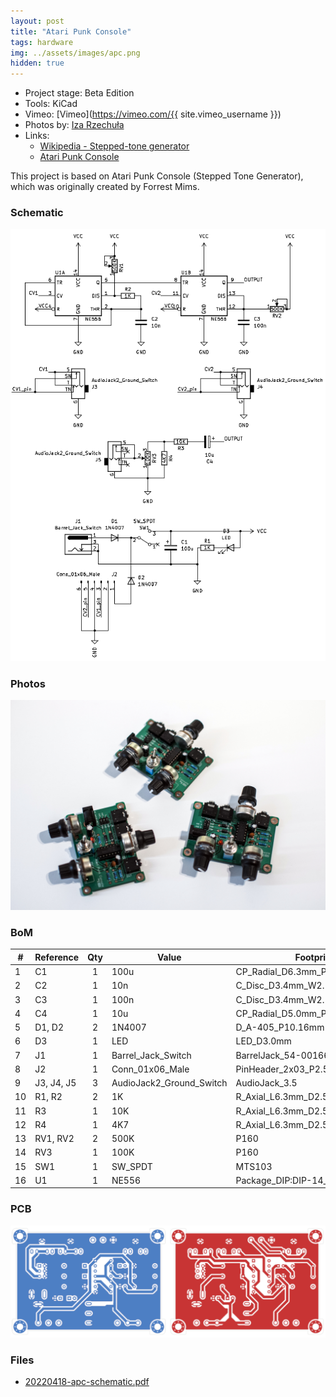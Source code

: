 ```yaml
---
layout: post
title: "Atari Punk Console"
tags: hardware
img: ../assets/images/apc.png
hidden: true
---
```


- Project stage: Beta Edition
- Tools: KiCad
- Vimeo: [Vimeo](https://vimeo.com/{{ site.vimeo_username }})
- Photos by: [Iza Rzechuła](https://www.iza.rzechula.pl/)
- Links:
    - [Wikipedia - Stepped-tone generator](https://en.wikipedia.org/wiki/Forrest_Mims#Stepped-tone_generator_(Atari_Punk_Console))
    - [Atari Punk Console](https://sdiy.info/wiki/Atari_Punk_Console)

This project is based on Atari Punk Console (Stepped Tone Generator),
which was originally created by Forrest Mims.

### Schematic

![apc-schematic.png](../assets/images/apc-schematic.png)

### Photos

![apc1.jpg](../assets/images/apc1.jpg)

<!-- ![apc2.jpg](../assets/images/apc2.jpg) -->

### BoM

| # |Reference |Qty|Value                   |Footprint                                                              |
|---|----------|:-:|------------------------|-----------------------------------------------------------------------|
|1  |C1        |1  |100u                    |CP_Radial_D6.3mm_P2.50mm                         |
|2  |C2        |1  |10n                     |C_Disc_D3.4mm_W2.1mm_P2.50mm                             |
|3  |C3        |1  |100n                    |C_Disc_D3.4mm_W2.1mm_P2.50mm                             |
|4  |C4        |1  |10u                     |CP_Radial_D5.0mm_P2.50mm                         |
|5  |D1, D2    |2  |1N4007                  |D_A-405_P10.16mm                                  |
|6  |D3        |1  |LED                     |LED_D3.0mm                                                     |
|7  |J1        |1  |Barrel_Jack_Switch      |BarrelJack_54-00166                              |
|8  |J2        |1  |Conn_01x06_Male         |PinHeader_2x03_P2.54mm             |
|9  |J3, J4, J5|3  |AudioJack2_Ground_Switch|AudioJack_3.5                                    |
|10 |R1, R2    |2  |1K                      |R_Axial_L6.3mm_D2.5mm_P10.16mm|
|11 |R3        |1  |10K                     |R_Axial_L6.3mm_D2.5mm_P10.16mm|
|12 |R4        |1  |4K7                     |R_Axial_L6.3mm_D2.5mm_P10.16mm|
|13 |RV1, RV2  |2  |500K                    |P160                                             |
|14 |RV3       |1  |100K                    |P160                                             |
|15 |SW1       |1  |SW_SPDT                 |MTS103                                           |
|16 |U1        |1  |NE556                   |Package_DIP:DIP-14_W7.62mm                                             |

### PCB

![apc-pcb.png](../assets/images/apc-pcb.png)

### Files
- [20220418-apc-schematic.pdf](../assets/files/20220418-apc-schematic.pdf)
